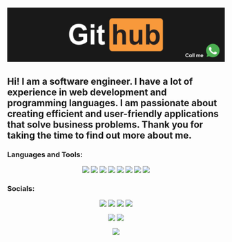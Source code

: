 [![header](https://github.com/lopezdeniz/lopezdeniz/blob/main/assets/гид.gif)](https://wa.me/79854487143?text=%D0%9F%D1%80%D0%B8%D0%B2%D0%B5%D1%82!%20%F0%9F%91%8B%20%D0%9C%D0%B5%D0%BD%D1%8F%20%D0%B8%D0%BD%D1%82%D0%B5%D1%80%D0%B5%D1%81%D1%83%D0%B5%D1%82...)

## Hi! I am a software engineer. I have a lot of experience in web development and programming languages.  I am passionate about creating efficient and user-friendly applications that solve business problems. Thank you for taking the time to find out more about me.


### Languages and Tools:
<p align="center">
<img src="https://img.shields.io/badge/HTML5-ffff00?logo=html5&logoColor=black&style=for-the-badge">
<img src="https://img.shields.io/badge/CSS3-blue?logo=css3&logoColor=white&style=for-the-badge">
<img src="https://img.shields.io/badge/SASS-ff294d?logo=sass&logoColor=black&style=for-the-badge">
<img src="https://img.shields.io/badge/SQL-white?logo=mysql&logoColor=black&style=for-the-badge">
<img src="https://img.shields.io/badge/SWIFT-FF4500?logo=swift&logoColor=white&style=for-the-badge">
<img src="https://img.shields.io/badge/PYTHON-ffff00?logo=python&logoColor=blue&style=for-the-badge">
<img src="https://img.shields.io/badge/JAVASCRIPT-ffff00?logo=javascript&logoColor=black&style=for-the-badge">
<img src="https://img.shields.io/badge/BAS-ffff0?logo=bas&logoColor=black&style=for-the-badge">
</p>



### Socials:
<p align="center">
<a href="https://t.me/LopezDeniz">
<img src="https://img.shields.io/badge/-Telegram-090909?style=for-the-badge&logo=telegram&logoColor=27A0D9"></a>
<a href=""><img src="https://img.shields.io/badge/-YouTube-090909?style=for-the-badge&logo=YouTube&logoColor=FF0000"></a>
<a href="https://www.instagram.com/leandrlopez.official"><img src="https://img.shields.io/badge/-Instagram-090909?style=for-the-badge&logo=instagram&logoColor=B4068E"></a>
<https: href="https://vk.com/lopezdeniz"><img src="https://img.shields.io/badge/-Vkontakte-090909?style=for-the-badge&logo=Vk&logoColor=4F7DB3"></a>
</p>



<p align="center">
<img src="https://github-readme-stats.vercel.app/api?username=anuraghazra&show_icons=true&theme=radical">

<img src="https://github-readme-stats.vercel.app/api/top-langs/?username=lopezdeniz&hide_progress=true">

</p>

 <p align="center">
  <img src="https://komarev.com/ghpvc/?username=your-github-lopezdeniz&style=flat-square&color=blue"/>
</p>







